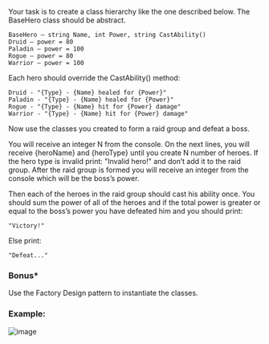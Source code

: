 Your task is to create a class hierarchy like the one described below. The BaseHero class should be abstract.

	BaseHero – string Name, int Power, string CastAbility()
  	Druid – power = 80
  	Paladin – power = 100
  	Rogue – power = 80
  	Warrior – power = 100

Each hero should override the CastAbility() method:

	Druid - "{Type} - {Name} healed for {Power}"
	Paladin - "{Type} - {Name} healed for {Power}"
	Rogue - "{Type} - {Name} hit for {Power} damage"
	Warrior - "{Type} - {Name} hit for {Power} damage"

Now use the classes you created to form a raid group and defeat a boss.

You will receive an integer N from the console. On the next lines, you will receive {heroName} and {heroType} until you create N number of heroes. If the hero type is invalid print: "Invalid hero!" and don’t add it to the raid group. After the raid group is formed you will receive an integer from the console which will be the boss’s power.

Then each of the heroes in the raid group should cast his ability once. You should sum the power of all of the heroes and if the total power is greater or equal to the boss’s power you have defeated him and you should print:

	"Victory!"

Else print:
	
	"Defeat..."
	
### Bonus*

Use the Factory Design pattern to instantiate the classes.

### Example:

![image](https://user-images.githubusercontent.com/45227327/224398299-2ad103f6-e185-4591-b2d1-78d3f4ce900d.png)
